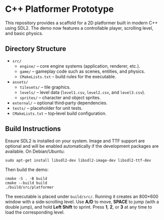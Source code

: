 # C++ Platformer Prototype

This repository provides a scaffold for a 2D platformer built in modern C++ using SDL2. The demo now features a controllable player, scrolling level, and basic physics.

## Directory Structure
- `src/`
  - `engine/` – core engine systems (application, renderer, etc.).
  - `game/` – gameplay code such as scenes, entities, and physics.
  - `CMakeLists.txt` – build rules for the executable.
- `assets/`
    - `tilesets/` – tile graphics.
    - `levels/` – level data (`level1.csv`, `level2.csv`, and `level3.csv`).
    - `sprites/` – character and object sprites.
- `external/` – optional third‑party dependencies.
- `tests/` – placeholder for unit tests.
- `CMakeLists.txt` – top‑level build configuration.

## Build Instructions
Ensure SDL2 is installed on your system. Image and TTF support are optional and will be enabled automatically if the development packages are available. On Debian/Ubuntu:

```
sudo apt-get install libsdl2-dev libsdl2-image-dev libsdl2-ttf-dev
```

Then build the demo:

```
cmake -S . -B build
cmake --build build
./build/src/platformer
```

The executable is placed under `build/src/`. Running it creates an 800×600 window with a side‑scrolling level. Use **A/D** to move, **SPACE** to jump (with a double jump), and hold **Left Shift** to sprint. Press **1**, **2**, or **3** at any time to load the corresponding level.
